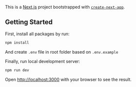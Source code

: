 This is a [Next.js](https://nextjs.org/) project bootstrapped with [`create-next-app`](https://github.com/vercel/next.js/tree/canary/packages/create-next-app).

## Getting Started

First, install all packages by run:

```bash
npm install
```

And create `.env` file in root folder based on `.env.example`

Finally, run local development server:

```bash
npm run dev
```

Open [http://localhost:3000](http://localhost:3000) with your browser to see the result.

